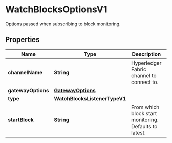 

# WatchBlocksOptionsV1

Options passed when subscribing to block monitoring.

## Properties

| Name | Type | Description | Notes |
|------------ | ------------- | ------------- | -------------|
|**channelName** | **String** | Hyperledger Fabric channel to connect to. |  |
|**gatewayOptions** | [**GatewayOptions**](GatewayOptions.md) |  |  |
|**type** | **WatchBlocksListenerTypeV1** |  |  |
|**startBlock** | **String** | From which block start monitoring. Defaults to latest. |  [optional] |



